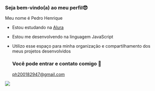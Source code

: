 ### Seja bem-vindo(a) ao meu perfil😎

Meu nome é Pedro Henrique

- Estou estudando na [Alura](https://www.alura.com.br)
- Estou me desenvolvendo na linguagem JavaScript
- Utilizo esse espaço para minha organização e compartilhamento dos meus projetos desenvolvidos

  ### Você pode entrar e contato comigo 📧

  ph200182947@gmail.com

![](https://tenor.com/pt-BR/view/ygona-ruiz-gif-19005319)
